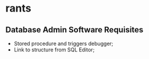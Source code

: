 # rants

## Database Admin Software Requisites

* Stored procedure and triggers debugger;
* Link to structure from SQL Editor;

